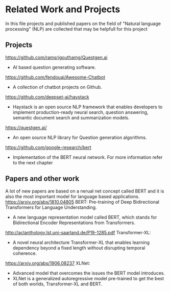 # Related Work and Projects
In this file projects and published papers on the field of "Natural language processing" (NLP) are collected that may be helpfull for this project
## Projects
https://github.com/ramsrigouthamg/Questgen.ai
- AI based question generating software.

https://github.com/fendouai/Awesome-Chatbot
- A collection of chatbot projects on Github.

https://github.com/deepset-ai/haystack
- Haystack is an open source NLP framework that enables developers to implement production-ready neural search, question answering, semantic document search and summarization models.

https://questgen.ai/
- An open source NLP library for Question generation algorithms.

https://github.com/google-research/bert
- Implementation of the BERT neural network. For more information refer to the next chapter
## Papers and other work
A lot of new papers are based on a nerual net concept called BERT and it is also the most important model for language based applications.
https://arxiv.org/abs/1810.04805
BERT: Pre-training of Deep Bidirectional Transformers for Language Understanding.

- A new language representation model called BERT, which stands for Bidirectional Encoder Representations from Transformers.

http://aclanthology.lst.uni-saarland.de/P19-1285.pdf
Transformer-XL:

- A novel neural architecture Transformer-XL that enables learning dependency beyond a fixed length without disrupting temporal coherence.

https://arxiv.org/abs/1906.08237
XLNet:

- Advanced model that overcomes the issues the BERT model introduces.
- XLNet is a generalized autoregressive model pre-trained to get the best of both worlds, Transformer-XL and BERT.


